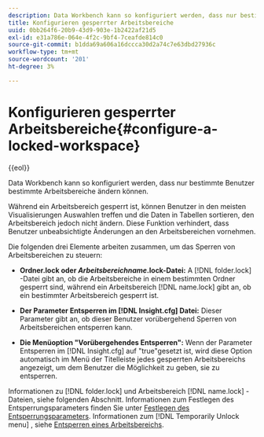 ```yaml
---
description: Data Workbench kann so konfiguriert werden, dass nur bestimmte Benutzer bestimmte Arbeitsbereiche ändern können.
title: Konfigurieren gesperrter Arbeitsbereiche
uuid: 0bb264f6-20b9-43d9-903e-1b2422af21d5
exl-id: e31a786e-064e-4f2c-9bf4-7ceafde814c0
source-git-commit: b1dda69a606a16dccca30d2a74c7e63dbd27936c
workflow-type: tm+mt
source-wordcount: '201'
ht-degree: 3%

---
```


# Konfigurieren gesperrter Arbeitsbereiche{#configure-a-locked-workspace}

{{eol}}

Data Workbench kann so konfiguriert werden, dass nur bestimmte Benutzer bestimmte Arbeitsbereiche ändern können.

Während ein Arbeitsbereich gesperrt ist, können Benutzer in den meisten Visualisierungen Auswahlen treffen und die Daten in Tabellen sortieren, den Arbeitsbereich jedoch nicht ändern. Diese Funktion verhindert, dass Benutzer unbeabsichtigte Änderungen an den Arbeitsbereichen vornehmen.

Die folgenden drei Elemente arbeiten zusammen, um das Sperren von Arbeitsbereichen zu steuern:

* **Ordner.lock oder *Arbeitsbereichname*.lock-Datei:** A [!DNL folder.lock] -Datei gibt an, ob die Arbeitsbereiche in einem bestimmten Ordner gesperrt sind, während ein Arbeitsbereich [!DNL name.lock] gibt an, ob ein bestimmter Arbeitsbereich gesperrt ist.

* **Der Parameter Entsperren im [!DNL Insight.cfg] Datei:** Dieser Parameter gibt an, ob dieser Benutzer vorübergehend Sperren von Arbeitsbereichen entsperren kann.
* **Die Menüoption &quot;Vorübergehendes Entsperren&quot;:** Wenn der Parameter Entsperren im [!DNL Insight.cfg] auf &quot;true&quot;gesetzt ist, wird diese Option automatisch im Menü der Titelleiste jedes gesperrten Arbeitsbereichs angezeigt, um dem Benutzer die Möglichkeit zu geben, sie zu entsperren.

Informationen zu [!DNL folder.lock] und Arbeitsbereich [!DNL name.lock] -Dateien, siehe folgenden Abschnitt. Informationen zum Festlegen des Entsperrungsparameters finden Sie unter [Festlegen des Entsperrungsparameters](../../../../home/c-get-started/c-intf-anlys-ftrs/c-config-locked-wkspc/c-unlck-param.md#concept-b018a85c6217489aa01b17845872df7f). Informationen zum [!DNL Temporarily Unlock menu] , siehe [Entsperren eines Arbeitsbereichs](../../../../home/c-get-started/c-work-worksp/c-unlock-wksp.md#concept-18ada952aecf45c79a806b31b294023e).
